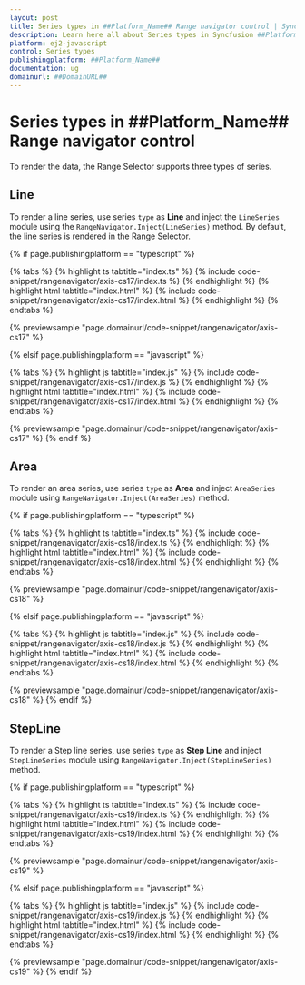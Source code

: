 ```yaml
---
layout: post
title: Series types in ##Platform_Name## Range navigator control | Syncfusion
description: Learn here all about Series types in Syncfusion ##Platform_Name## Range navigator control of Syncfusion Essential JS 2 and more.
platform: ej2-javascript
control: Series types 
publishingplatform: ##Platform_Name##
documentation: ug
domainurl: ##DomainURL##
---
```


# Series types in ##Platform_Name## Range navigator control

To render the data, the Range Selector supports three types of series.

<!-- markdownlint-disable MD036 -->

## Line

<!-- markdownlint-disable MD036 -->

To render a line series, use series `type` as **Line** and inject the `LineSeries` module using the `RangeNavigator.Inject(LineSeries)` method. By default, the line series is rendered in the Range Selector.

{% if page.publishingplatform == "typescript" %}

 {% tabs %}
{% highlight ts tabtitle="index.ts" %}
{% include code-snippet/rangenavigator/axis-cs17/index.ts %}
{% endhighlight %}
{% highlight html tabtitle="index.html" %}
{% include code-snippet/rangenavigator/axis-cs17/index.html %}
{% endhighlight %}
{% endtabs %}
        
{% previewsample "page.domainurl/code-snippet/rangenavigator/axis-cs17" %}

{% elsif page.publishingplatform == "javascript" %}

{% tabs %}
{% highlight js tabtitle="index.js" %}
{% include code-snippet/rangenavigator/axis-cs17/index.js %}
{% endhighlight %}
{% highlight html tabtitle="index.html" %}
{% include code-snippet/rangenavigator/axis-cs17/index.html %}
{% endhighlight %}
{% endtabs %}

{% previewsample "page.domainurl/code-snippet/rangenavigator/axis-cs17" %}
{% endif %}

## Area

To render an area series, use series `type` as **Area** and inject `AreaSeries` module using `RangeNavigator.Inject(AreaSeries)` method.

{% if page.publishingplatform == "typescript" %}

 {% tabs %}
{% highlight ts tabtitle="index.ts" %}
{% include code-snippet/rangenavigator/axis-cs18/index.ts %}
{% endhighlight %}
{% highlight html tabtitle="index.html" %}
{% include code-snippet/rangenavigator/axis-cs18/index.html %}
{% endhighlight %}
{% endtabs %}
        
{% previewsample "page.domainurl/code-snippet/rangenavigator/axis-cs18" %}

{% elsif page.publishingplatform == "javascript" %}

{% tabs %}
{% highlight js tabtitle="index.js" %}
{% include code-snippet/rangenavigator/axis-cs18/index.js %}
{% endhighlight %}
{% highlight html tabtitle="index.html" %}
{% include code-snippet/rangenavigator/axis-cs18/index.html %}
{% endhighlight %}
{% endtabs %}

{% previewsample "page.domainurl/code-snippet/rangenavigator/axis-cs18" %}
{% endif %}

## StepLine

To render a Step line series, use series `type` as **Step Line** and inject `StepLineSeries` module using `RangeNavigator.Inject(StepLineSeries)` method.

{% if page.publishingplatform == "typescript" %}

 {% tabs %}
{% highlight ts tabtitle="index.ts" %}
{% include code-snippet/rangenavigator/axis-cs19/index.ts %}
{% endhighlight %}
{% highlight html tabtitle="index.html" %}
{% include code-snippet/rangenavigator/axis-cs19/index.html %}
{% endhighlight %}
{% endtabs %}
        
{% previewsample "page.domainurl/code-snippet/rangenavigator/axis-cs19" %}

{% elsif page.publishingplatform == "javascript" %}

{% tabs %}
{% highlight js tabtitle="index.js" %}
{% include code-snippet/rangenavigator/axis-cs19/index.js %}
{% endhighlight %}
{% highlight html tabtitle="index.html" %}
{% include code-snippet/rangenavigator/axis-cs19/index.html %}
{% endhighlight %}
{% endtabs %}

{% previewsample "page.domainurl/code-snippet/rangenavigator/axis-cs19" %}
{% endif %}